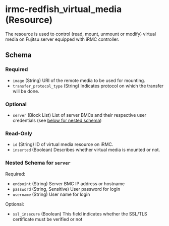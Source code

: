 # irmc-redfish_virtual_media (Resource)

The resource is used to control (read, mount, unmount or modify) virtual media on Fujitsu server equipped with iRMC controller.

## Schema

### Required

- `image` (String) URI of the remote media to be used for mounting.
- `transfer_protocol_type` (String) Indicates protocol on which the transfer will be done.

### Optional

- `server` (Block List) List of server BMCs and their respective user credentials (see [below for nested schema](#nestedblock--server))

### Read-Only

- `id` (String) ID of virtual media resource on iRMC.
- `inserted` (Boolean) Describes whether virtual media is mounted or not.

<a id="nestedblock--server"></a>
### Nested Schema for `server`

Required:

- `endpoint` (String) Server BMC IP address or hostname
- `password` (String, Sensitive) User password for login
- `username` (String) User name for login

Optional:

- `ssl_insecure` (Boolean) This field indicates whether the SSL/TLS certificate must be verified or not
